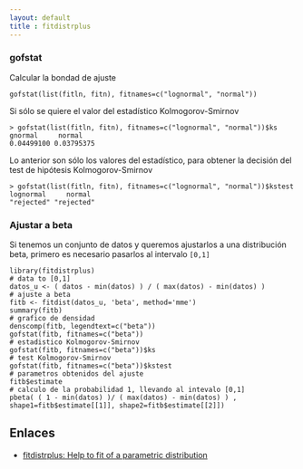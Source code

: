 ```yaml
---
layout: default
title : fitdistrplus
---
```


### gofstat

Calcular la bondad de ajuste

    gofstat(list(fitln, fitn), fitnames=c("lognormal", "normal"))

Si sólo se quiere el valor del estadístico Kolmogorov-Smirnov

    > gofstat(list(fitln, fitn), fitnames=c("lognormal", "normal"))$ks
    gnormal     normal
    0.04499100 0.03795375

Lo anterior son sólo los valores del estadístico, para obtener la decisión del test de hipótesis Kolmogorov-Smirnov

    > gofstat(list(fitln, fitn), fitnames=c("lognormal", "normal"))$kstest
    lognormal     normal
    "rejected" "rejected"

### Ajustar a beta

Si tenemos un conjunto de datos y queremos ajustarlos a una distribución beta, primero es necesario pasarlos al intervalo `[0,1]`


    library(fitdistrplus)
    # data to [0,1]
    datos_u <- ( datos - min(datos) ) / ( max(datos) - min(datos) )
    # ajuste a beta
    fitb <- fitdist(datos_u, 'beta', method='mme')
    summary(fitb)
    # grafico de densidad
    denscomp(fitb, legendtext=c("beta"))
    gofstat(fitb, fitnames=c("beta"))
    # estadistico Kolmogorov-Smirnov
    gofstat(fitb, fitnames=c("beta"))$ks
    # test Kolmogorov-Smirnov
    gofstat(fitb, fitnames=c("beta"))$kstest
    # parametros obtenidos del ajuste
    fitb$estimate
    # calculo de la probabilidad 1, llevando al intevalo [0,1]
    pbeta( ( 1 - min(datos) )/ ( max(datos) - min(datos) ) , shape1=fitb$estimate[[1]], shape2=fitb$estimate[[2]])


## Enlaces

* [fitdistrplus: Help to fit of a parametric distribution](http://cran.r-project.org/web/packages/fitdistrplus/)  

